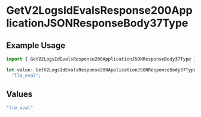 # GetV2LogsIdEvalsResponse200ApplicationJSONResponseBody37Type

## Example Usage

```typescript
import { GetV2LogsIdEvalsResponse200ApplicationJSONResponseBody37Type } from "orq-poc-typescript-multi-env-version/models/operations";

let value: GetV2LogsIdEvalsResponse200ApplicationJSONResponseBody37Type =
  "llm_eval";
```

## Values

```typescript
"llm_eval"
```